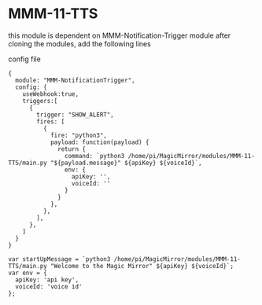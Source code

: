# MMM-11-TTS
this module is dependent on MMM-Notification-Trigger module 
after cloning the modules, add the following lines

config file



``` 
{
  module: "MMM-NotificationTrigger",
  config: {
    useWebhook:true,
    triggers:[
      {
        trigger: "SHOW_ALERT",
        fires: [
          {
            fire: "python3",
            payload: function(payload) {
              return {
                command: `python3 /home/pi/MagicMirror/modules/MMM-11-TTS/main.py "${payload.message}" ${apiKey} ${voiceId}`,
                env: {
                  apiKey: '',
                  voiceId: ''
                }
              }
            },
          },
        ],
      },
    ]
  }
}

var startUpMessage = `python3 /home/pi/MagicMirror/modules/MMM-11-TTS/main.py "Welcome to the Magic Mirror" ${apiKey} ${voiceId}`;
var env = {
  apiKey: 'api key',
  voiceId: 'voice id'
};



``` 
